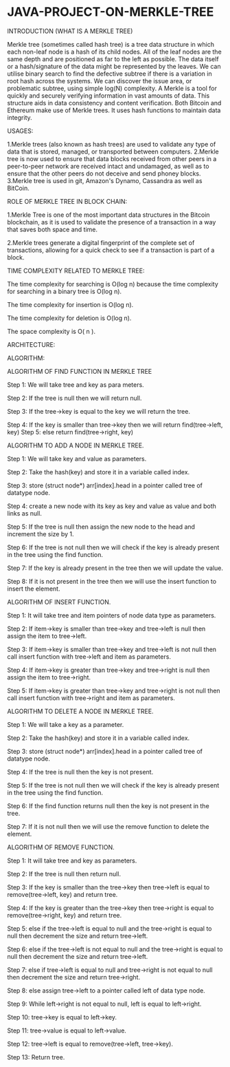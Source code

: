 # JAVA-PROJECT-ON-MERKLE-TREE
INTRODUCTION (WHAT IS A MERKLE TREE)



Merkle tree (sometimes called hash tree) is a tree data structure in which each non-leaf node is a hash
 of its child nodes. All of the leaf nodes are the same depth and are positioned as far to the left as
 possible. The data itself or a hash/signature of the data might be represented by the leaves. 
We can utilise binary search to find the defective subtree if there is a variation in root hash across the 
systems. We can discover the issue area, or problematic subtree, using simple log(N) complexity. 
A Merkle is a tool for quickly and securely verifying information in vast amounts of data. 
This structure aids in data consistency and content verification. Both Bitcoin and Ethereum make use of Merkle trees. It uses hash functions to maintain data integrity.

USAGES:


1.Merkle trees (also known as hash trees) are used to validate any type of data that is stored, managed, or transported between computers.
2.Merkle tree is now used to ensure that data blocks received from other peers in a peer-to-peer network are received intact and undamaged, as well as to ensure that the other peers do not deceive and send phoney blocks.
3.Merkle tree is used in git, Amazon's Dynamo, Cassandra as well as BitCoin.

ROLE OF MERKLE TREE IN BLOCK CHAIN:


1.Merkle Tree is one of the most important data structures in the Bitcoin blockchain, as it is used to validate the presence of a transaction in a way that saves both space and time.



2.Merkle trees generate a digital fingerprint of the complete set of transactions, allowing for a quick check to see if a transaction is part of a block.

TIME COMPLEXITY RELATED TO MERKLE TREE:


The time complexity for searching is O(log n) because the time complexity for searching in a binary tree is O(log n).



The time complexity for insertion is O(log n).



The time complexity for deletion is O(log n).




The space complexity is O( n ).





ARCHITECTURE:


 
ALGORITHM:



ALGORITHM OF FIND FUNCTION IN MERKLE TREE


Step 1: We will take tree and key as para
meters.



Step 2: If the tree is null then we will return null.



Step 3: If the tree->key is equal to the key we will return the tree.



Step 4: If the key is smaller than tree->key then we will return find(tree->left, key)
Step 5: else return find(tree->right, key)



ALGORITHM TO ADD A NODE IN MERKLE TREE.


Step 1: We will take key and value as parameters.



Step 2: Take the hash(key) and store it in a variable called index.



Step 3: store (struct node*) arr[index].head in a pointer called tree of datatype node.



Step 4: create a new node with its key as key and value as value and both links as null.



Step 5: If the tree is null then assign the new node to the head and increment the size by 1.



Step 6: If the tree is not null then we will check if the key is already present in the tree using the find function.



Step 7: If the key is already present in the tree then we will update the value.



Step 8: If it is not present in the tree then we will use the insert function to insert the element.



ALGORITHM OF INSERT FUNCTION.


Step 1: It will take tree and item pointers of node data type as parameters.



Step 2: If item->key is smaller than tree->key and tree->left is null then assign the item to tree->left.



Step 3: If item->key is smaller than tree->key and tree->left is not null then call insert function with tree->left and item as parameters.



Step 4: If item->key is greater than tree->key and tree->right is null then assign the item to tree->right.



Step 5: If item->key is greater than tree->key and tree->right is not null then call insert function with tree->right and item as parameters.



ALGORITHM TO DELETE A NODE IN MERKLE TREE.


Step 1: We will take a key as a parameter.



Step 2: Take the hash(key) and store it in a variable called index.



Step 3: store (struct node*) arr[index].head in a pointer called tree of datatype node.



Step 4: If the tree is null then the key is not present.



Step 5: If the tree is not null then we will check if the key is already present in the tree using the find function.



Step 6: If the find function returns null then the key is not present in the tree.



Step 7: If it is not null then we will use the remove function to delete the element.


ALGORITHM OF REMOVE FUNCTION.


Step 1: It will take tree and key as parameters.



Step 2: If the tree is null then return null.



Step 3: If the key is smaller than the tree->key then tree->left is equal to remove(tree->left, key) and return tree.



Step 4: If the key is greater than the tree->key then tree->right is equal to remove(tree->right, key) and return tree.



Step 5: else if the tree->left is equal to null and the tree->right is equal to null then decrement the size and return tree->left.



Step 6: else if the tree->left is not equal to null and the tree->right is equal to null then decrement the size and return tree->left.



Step 7: else if tree->left is equal to null and tree->right is not equal to null then decrement the size and return tree->right.



Step 8: else assign tree->left to a pointer called left of data type node.



Step 9: While left->right is not equal to null, left is equal to left->right.



Step 10: tree->key is equal to left->key.



Step 11: tree->value is equal to left->value.



Step 12: tree->left is equal to remove(tree->left, tree->key).



Step 13: Return tree.

